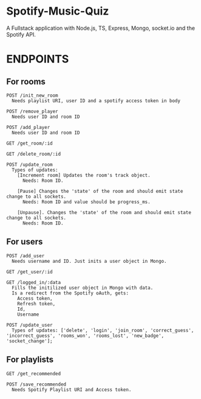 # Spotify-Music-Quiz
A Fullstack application with Node.js, TS, Express, Mongo, socket.io and the Spotify API.

# ENDPOINTS
  ## For rooms
    POST /init_new_room
      Needs playlist URI, user ID and a spotify access token in body
       
    POST /remove_player
      Needs user ID and room ID
      
    POST /add_player
      Needs user ID and room ID
      
    GET /get_room/:id
      
    GET /delete_room/:id
    
    POST /update_room
      Types of updates:
        [Increment room] Updates the room's track object.
          Needs: Room ID.
        
        [Pause] Changes the 'state' of the room and should emit state change to all sockets.
          Needs: Room ID and value should be progress_ms.
          
        [Unpause]. Changes the 'state' of the room and should emit state change to all sockets.
          Needs: Room ID.
    
  ## For users
    POST /add_user
      Needs username and ID. Just inits a user object in Mongo.
      
    GET /get_user/:id
    
    GET /logged_in/:data
      Fills the initilized user object in Mongo with data.
      Is a redirect from the Spotify oAuth, gets:
        Access token,
        Refresh token,
        Id,
        Username
        
    POST /update_user
      Types of updates: ['delete', 'login', 'join_room', 'correct_guess', 'incorrect_guess', 'rooms_won', 'rooms_lost', 'new_badge', 'socket_change'];
  
  ## For playlists
    GET /get_recommended
    
    POST /save_recommended
      Needs Spotify Playlist URI and Access token.
    
